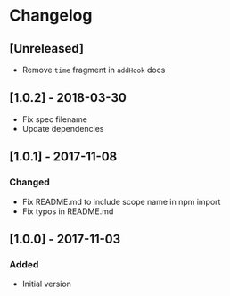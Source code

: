 # Changelog

## [Unreleased]
- Remove `time` fragment in `addHook` docs

## [1.0.2] - 2018-03-30
- Fix spec filename
- Update dependencies

## [1.0.1] - 2017-11-08
### Changed
- Fix README.md to include scope name in npm import
- Fix typos in README.md

## [1.0.0] - 2017-11-03
### Added
- Initial version
